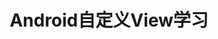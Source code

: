 # <div align=center>Android自定义View学习</div>
<div align=center><img=src="https://upload-images.jianshu.io/upload_images/3012005-e11b09f02b14bb7a.png?imageMogr2/auto-orient/strip%7CimageView2/2/w/300"></div>


